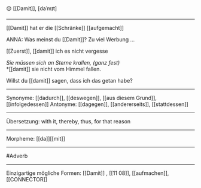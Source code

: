 🟡 [[Damit]], [daˈmɪt]

---
[[Damit]] hat er die [[Schränke]] [[aufgemacht]]

ANNA: Was meinst du [[Damit]]? Zu viel Werbung …  

[[Zuerst]], [[damit]] ich es nicht vergesse

*Sie müssen sich an Sterne krallen, (ganz fest)*  
*[[damit]] sie nicht vom Himmel fallen.

Willst du [[damit]] sagen, dass ich das getan habe?

---
Synonyme: [[dadurch]], [[deswegen]], [[aus diesem Grund]], [[infolgedessen]]
Antonyme: [[dagegen]], [[andererseits]], [[stattdessen]]

---
Übersetzung: with it, thereby, thus, for that reason

---
Morpheme:
[[da]][[mit]]

---
#Adverb

---
Einzigartige mögliche Formen: 
[[Damit]]
, [[11 08]], [[aufmachen]], [[CONNECTOR]]